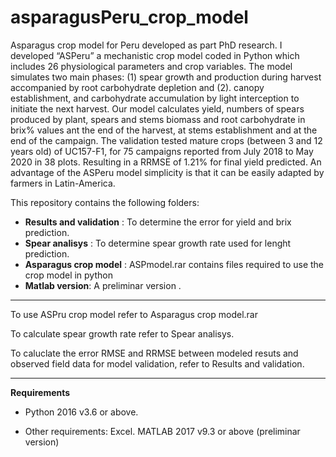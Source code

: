 # asparagusPeru_crop_model
Asparagus crop model for Peru developed as part PhD research.
I developed “ASPeru” a mechanistic crop model coded in Python which includes 26 physiological parameters and crop variables.  The model simulates two main phases: (1) spear growth and production during harvest accompanied by root carbohydrate depletion and (2). canopy establishment, and carbohydrate accumulation by light interception to initiate the next harvest. Our model calculates yield, numbers of spears produced by plant, spears and stems biomass and root carbohydrate in brix% values ant the end of the harvest, at stems establishment and at the end of the campaign. The validation tested mature crops (between 3 and 12 years old) of UC157-F1, for 75 campaigns reported from July 2018 to May 2020 in 38 plots. Resulting in a RRMSE of 1.21% for final yield predicted. An advantage of the ASPeru model simplicity is that it can be easily adapted by farmers in Latin-America.

This repository contains the following folders:
-  **Results and validation** : To determine the error for yield and brix prediction.
-  **Spear analisys** : To determine spear growth rate used for lenght prediction.
- **Asparagus crop model** : ASPmodel.rar contains files required to use the crop model in python
- **Matlab version**: A preliminar version .

-------------------------------------------------------------------------------------------------
To use ASPru crop model refer to Asparagus crop model.rar

To calculate spear growth rate  refer to Spear analisys.

To caluclate the error RMSE and RRMSE between modeled resuts and observed field data for model validation, refer to Results and validation.

-------------------------------------------------------------------------------------------------

**Requirements**
- Python  2016 v3.6 or above.

- Other requirements: Excel. MATLAB 2017 v9.3 or above (preliminar version)

